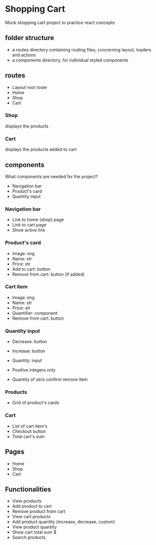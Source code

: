 # Shopping Cart

Mock shopping cart project to practice react concepts

## folder structure

- a routes directory containing routing files, concerning layout, loaders and actions
- a components directory, for individual styled components

## routes

- Layout root route
- Home
- Shop
- Cart

### Shop

displays the products

### Cart

displays the products added to cart

## components

What components are needed for the project?

- Navigation bar
- Product's card
- Quantity input

### Navigation bar

- Link to home (shop) page
- Link to cart page
- Show active link

### Product's card

- Image: img
- Name: str
- Price: str
- Add to cart: button
- Remove from cart: button (if added)

### Cart item

- Image: img
- Name: str
- Price: str
- Quantifier: component
- Remove from cart: button

### Quantity input

- Decrease: button
- Increase: button
- Quantity: input

- Positive integers only
- Quantity of zero confirm remove item

### Products

- Grid of product's cards

### Cart

- List of cart item's
- Checkout button
- Total cart's sum

## Pages

- Home
- Shop
- Cart

## Functionalities

- View products
- Add product to cart
- Remove product from cart
- View cart products
- Add product quantity (increase, decrease, custom)
- View product quantity
- Show cart total sum $
- Search products
